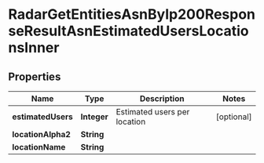 

# RadarGetEntitiesAsnByIp200ResponseResultAsnEstimatedUsersLocationsInner


## Properties

| Name | Type | Description | Notes |
|------------ | ------------- | ------------- | -------------|
|**estimatedUsers** | **Integer** | Estimated users per location |  [optional] |
|**locationAlpha2** | **String** |  |  |
|**locationName** | **String** |  |  |



